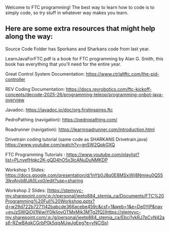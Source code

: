 Welcome to FTC programming!
The best way to learn how to code is to simply code, so try stuff in whatever way makes you learn.


Here are some extra resources that might help along the way:
--------------------------------------------------------------------
Source Code Folder has Sporkans and Sharkans code from last year.

LearnJavaForFTC.pdf is a book for FTC programming by Alan G. Smith, this book has everything that you'll need for the entire year.

Great Control System Documentation: https://www.ctrlaltftc.com/the-pid-controller

REV Coding Documentation: https://docs.revrobotics.com/ftc-kickoff-concepts/decode-2025-26/programming-teleop/programming-onbot-java-overview

Javadoc: https://javadoc.io/doc/org.firstinspires.ftc

PedroPathing (navigation): https://pedropathing.com/

Roadrunner (navigation): https://learnroadrunner.com/introduction.html

Drivetrain coding tutorial (same code as SHARKANS Drivetrain.java) https://www.youtube.com/watch?v=gnSW2QpkGXQ

FTC Programming Tutorials : https://www.youtube.com/playlist?list=PLnyefHqkc2K-gQD4hO5x3IcANuDuNMKDP

Workshop 1 Slides: https://docs.google.com/presentation/d/1nYb0J8q0E8MSxiWj8Nmieu0Q553lkvAjyb8lJA0Lvs0/edit?usp=sharing

Workshop 2 Slides: [https://stemyyc-my.sharepoint.com/:p:/r/personal/jeetp884_stemia_ca/Documents/FTC%20Programming%20Full%20Workshop.pptx?d=w29d722b7271142babcde366acebe459c&csf=1&web=1&e=De0YiP&nav=eyJzSWQiOjI1NiwiY0lkIjoyOTMxMjk3MTg2fQ](https://stemyyc-my.sharepoint.com/:p:/g/personal/jeetp884_stemia_ca/Ebci1ykRJ7pCvN42as6-RZwBAqkCGrbP0k5qisMJwJgEeg?e=yNClSs)
